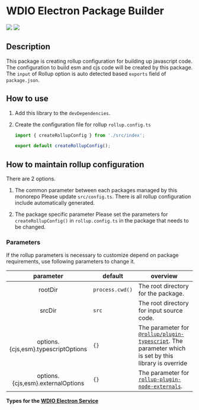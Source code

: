 # WDIO Electron Package Builder

<a href="https://www.npmjs.com/package/@wdio/electron-bundler" alt="NPM Version">
  <img src="https://img.shields.io/npm/v/@wdio/electron-bundler" /></a>
<a href="https://www.npmjs.com/package/@wdio/electron-bundler" alt="NPM Downloads">
  <img src="https://img.shields.io/npm/dw/@wdio/electron-bundler" /></a>

<br />

## Description

This package is creating rollup configuration for building up javascript code.
The configuration to build esm and cjs code will be created by this package.  
The `input` of Rollup option is auto detected based `exports` field of `package.json`.

## How to use

1. Add this library to the `devDependencies`.

1. Create the configuration file for rollup `rollup.config.ts`

   ```ts
   import { createRollupConfig } from './src/index';

   export default createRollupConfig();
   ```

## How to maintain rollup configuration

There are 2 options.

1. The common parameter between each packages managed by this monorepo
   Please update `src/config.ts`. There is all rollup configuration include automatically generated.

1. The package specific parameter
   Please set the parameters for `createRollupConfig()` in `rollup.config.ts` in the package that needs to be changed.

### Parameters

If the rollup parameters is necessary to customize depend on package requirements, use following parameters to change it.

|              parameter              | default         | overview                                                                                                                                                         |
| :---------------------------------: | --------------- | ---------------------------------------------------------------------------------------------------------------------------------------------------------------- |
|               rootDir               | `process.cwd()` | The root directory for the package.                                                                                                                              |
|               srcDir                | `src`           | The root directory for input source code.                                                                                                                        |
| options.{cjs,esm}.typescriptOptions | `{}`            | The parameter for [`@rollup/plugin-typescript`](https://www.npmjs.com/package/@rollup/plugin-typescript). The parameter which is set by this library is override |
|  options.{cjs,esm}.externalOptions  | `{}`            | The parameter for [`rollup-plugin-node-externals`](https://www.npmjs.com/package/rollup-plugin-node-externals).                                                  |

**Types for the [WDIO Electron Service](https://github.com/webdriverio-community/wdio-electron-service)**
